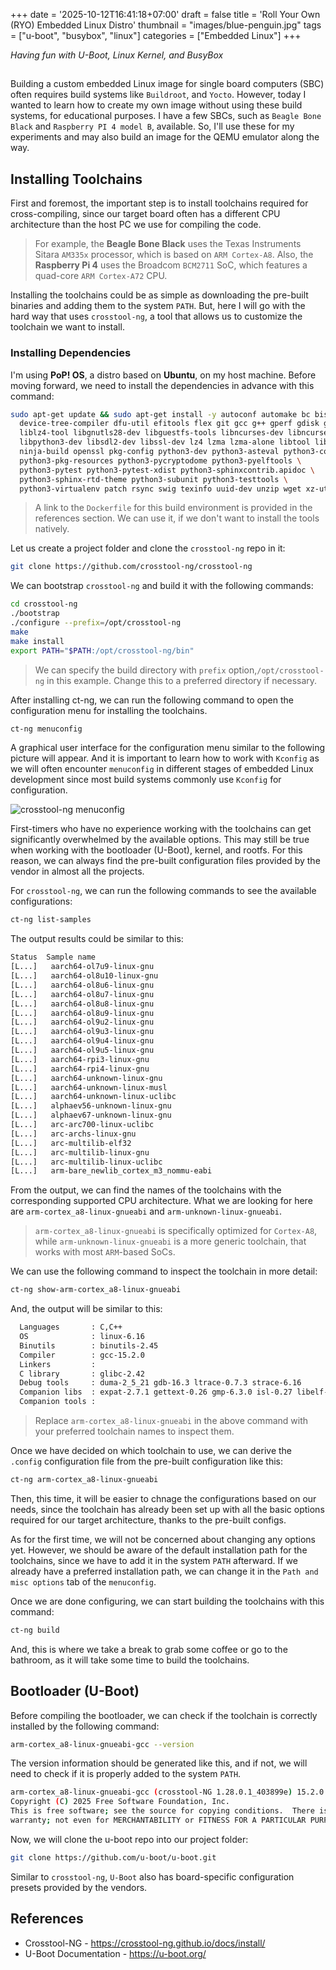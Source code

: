 +++
date = '2025-10-12T16:41:18+07:00'
draft = false
title = 'Roll Your Own (RYO) Embedded Linux Distro'
thumbnail = "images/blue-penguin.jpg"
tags = ["u-boot", "busybox", "linux"]
categories = ["Embedded Linux"]
+++

_Having fun with U-Boot, Linux Kernel, and BusyBox_

## <!--more-->

Building a custom embedded Linux image for single board computers (SBC) often requires build systems like `Buildroot`, and `Yocto`. However, today I wanted to learn how to create my own image without using these build systems, for educational purposes. I have a few SBCs, such as `Beagle Bone Black` and `Raspberry PI 4 model B`, available. So, I'll use these for my experiments and may also build an image for the QEMU emulator along the way.

## Installing Toolchains

First and foremost, the important step is to install toolchains required for cross-compiling, since our target board often has a different CPU architecture than the host PC we use for compiling the code.

> For example, the **Beagle Bone Black** uses the Texas Instruments Sitara `AM335x` processor, which is based on `ARM Cortex-A8`. Also, the **Raspberry Pi 4** uses the Broadcom `BCM2711` SoC, which features a quad-core `ARM Cortex-A72` CPU.

Installing the toolchains could be as simple as downloading the pre-built binaries and adding them to the system `PATH`. But, here I will go with the hard way that uses `crosstool-ng`, a tool that allows us to customize the toolchain we want to install.

### Installing Dependencies

I'm using **PoP! OS**, a distro based on **Ubuntu**, on my host machine. Before moving forward, we need to install the dependencies in advance with this command:

```bash
sudo apt-get update && sudo apt-get install -y autoconf automake bc bison bzip2 build-essential coccinelle \
  device-tree-compiler dfu-util efitools flex git gcc g++ gperf gdisk graphviz gawk help2man imagemagick \
  liblz4-tool libgnutls28-dev libguestfs-tools libncurses-dev libncurses5-dev \
  libpython3-dev libsdl2-dev libssl-dev lz4 lzma lzma-alone libtool libtool-bin libstdc++6 meson \
  ninja-build openssl pkg-config python3-dev python3-asteval python3-coverage python3-filelock \
  python3-pkg-resources python3-pycryptodome python3-pyelftools \
  python3-pytest python3-pytest-xdist python3-sphinxcontrib.apidoc \
  python3-sphinx-rtd-theme python3-subunit python3-testtools \
  python3-virtualenv patch rsync swig texinfo uuid-dev unzip wget xz-utils linux-libc-dev linux-headers-generic

```

> A link to the `Dockerfile` for this build environment is provided in the references section. We can use it, if we don't want to install the tools natively.

Let us create a project folder and clone the `crosstool-ng` repo in it:

```bash
git clone https://github.com/crosstool-ng/crosstool-ng
```

We can bootstrap `crosstool-ng` and build it with the following commands:

```bash
cd crosstool-ng
./bootstrap
./configure --prefix=/opt/crosstool-ng
make
make install
export PATH="$PATH:/opt/crosstool-ng/bin"
```

> We can specify the build directory with `prefix` option,`/opt/crosstool-ng` in this example. Change this to a preferred directory if necessary.

After installing ct-ng, we can run the following command to open the configuration menu for installing the toolchains.

```bash
ct-ng menuconfig
```

A graphical user interface for the configuration menu similar to the following picture will appear. And it is important to learn how to work with `Kconfig` as we will often encounter `menuconfig` in different stages of embedded Linux development since most build systems commonly use `Kconfig` for configuration.

![crosstool-ng menuconfig](/images/ct-ng-menuconfig.png)

First-timers who have no experience working with the toolchains can get significantly overwhelmed by the available options. This may still be true when working with the bootloader (U-Boot), kernel, and rootfs. For this reason, we can always find the pre-built configuration files provided by the vendor in almost all the projects.

For `crosstool-ng`, we can run the following commands to see the available configurations:

```bash
ct-ng list-samples
```

The output results could be similar to this:

```bash
Status  Sample name
[L...]   aarch64-ol7u9-linux-gnu
[L...]   aarch64-ol8u10-linux-gnu
[L...]   aarch64-ol8u6-linux-gnu
[L...]   aarch64-ol8u7-linux-gnu
[L...]   aarch64-ol8u8-linux-gnu
[L...]   aarch64-ol8u9-linux-gnu
[L...]   aarch64-ol9u2-linux-gnu
[L...]   aarch64-ol9u3-linux-gnu
[L...]   aarch64-ol9u4-linux-gnu
[L...]   aarch64-ol9u5-linux-gnu
[L...]   aarch64-rpi3-linux-gnu
[L...]   aarch64-rpi4-linux-gnu
[L...]   aarch64-unknown-linux-gnu
[L...]   aarch64-unknown-linux-musl
[L...]   aarch64-unknown-linux-uclibc
[L...]   alphaev56-unknown-linux-gnu
[L...]   alphaev67-unknown-linux-gnu
[L...]   arc-arc700-linux-uclibc
[L...]   arc-archs-linux-gnu
[L...]   arc-multilib-elf32
[L...]   arc-multilib-linux-gnu
[L...]   arc-multilib-linux-uclibc
[L...]   arm-bare_newlib_cortex_m3_nommu-eabi
```

From the output, we can find the names of the toolchains with the corresponding supported CPU architecture. What we are looking for here are `arm-cortex_a8-linux-gnueabi` and `arm-unknown-linux-gnueabi`.

> `arm-cortex_a8-linux-gnueabi` is specifically optimized for `Cortex-A8`, while `arm-unknown-linux-gnueabi` is a more generic toolchain, that works with most `ARM`-based SoCs.

We can use the following command to inspect the toolchain in more detail:

```bash
ct-ng show-arm-cortex_a8-linux-gnueabi
```

And, the output will be similar to this:

```bash
  Languages       : C,C++
  OS              : linux-6.16
  Binutils        : binutils-2.45
  Compiler        : gcc-15.2.0
  Linkers         :
  C library       : glibc-2.42
  Debug tools     : duma-2_5_21 gdb-16.3 ltrace-0.7.3 strace-6.16
  Companion libs  : expat-2.7.1 gettext-0.26 gmp-6.3.0 isl-0.27 libelf-0.8.13 libiconv-1.18 mpc-1.3.1 mpfr-4.2.2 ncurses-6.5 zlib-1.3.1 zstd-1.5.7
  Companion tools :
```

> Replace `arm-cortex_a8-linux-gnueabi` in the above command with your preferred toolchain names to inspect them.

Once we have decided on which toolchain to use, we can derive the `.config` configuration file from the pre-built configuration like this:

```bash
ct-ng arm-cortex_a8-linux-gnueabi
```

Then, this time, it will be easier to chnage the configurations based on our needs, since the toolchain has already been set up with all the basic options required for our target architecture, thanks to the pre-built configs.

As for the first time, we will not be concerned about changing any options yet. However, we should be aware of the default installation path for the toolchains, since we have to add it in the system `PATH` afterward. If we already have a preferred installation path, we can change it in the `Path and misc options` tab of the `menuconfig`.

Once we are done configuring, we can start building the toolchains with this command:

```bash
ct-ng build
```

And, this is where we take a break to grab some coffee or go to the bathroom, as it will take some time to build the toolchains.

## Bootloader (U-Boot)

Before compiling the bootloader, we can check if the toolchain is correctly installed by the following command:

```bash
arm-cortex_a8-linux-gnueabi-gcc --version
```

The version information should be generated like this, and if not, we will need to check if it is properly added to the system `PATH`.

```bash
arm-cortex_a8-linux-gnueabi-gcc (crosstool-NG 1.28.0.1_403899e) 15.2.0
Copyright (C) 2025 Free Software Foundation, Inc.
This is free software; see the source for copying conditions.  There is NO
warranty; not even for MERCHANTABILITY or FITNESS FOR A PARTICULAR PURPOSE.

```

Now, we will clone the u-boot repo into our project folder:

```bash
git clone https://github.com/u-boot/u-boot.git
```

Similar to `crosstool-ng`, `U-Boot` also has board-specific configuration presets provided by the vendors.

## References

- Crosstool-NG - <https://crosstool-ng.github.io/docs/install/>
- U-Boot Documentation - <https://u-boot.org/>
